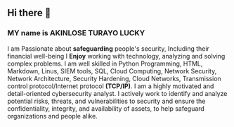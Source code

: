 ## Hi there 👋
### MY name is AKINLOSE TURAYO LUCKY
I am Passionate about **safeguarding** people's security, Including their financial well-being
I **Enjoy** working with technology, analyzing and solving complex problems.
I am well skilled in Python Programming, HTML, Markdown, Linus, SIEM tools, SQL, Cloud Computing, Network Security, Network Architecture, Security Hardening, Cloud Networks, 
Transmission control protocol/Internet protocol **(TCP/IP)**.
I am a highly motivated and detail-oriented cybersecurity analyst. I actively work to identify and analyze potential risks, threats, and vulnerabilities to security and ensure the confidentiality, integrity, and availability of assets, to help safeguard organizations and people alike. 






<!--
**AkinloseLucky/AkinloseLucky** is a ✨ _special_ ✨ repository because its `README.md` (this file) appears on your GitHub profile.

Here are some ideas to get you started:

- 🔭 I’m currently working on ...
- 🌱 I’m currently learning ...
- 👯 I’m looking to collaborate on ...
- 🤔 I’m looking for help with ...
- 💬 Ask me about ...
- 📫 How to reach me: ...
- 😄 Pronouns: ...
- ⚡ Fun fact: ...
-->
